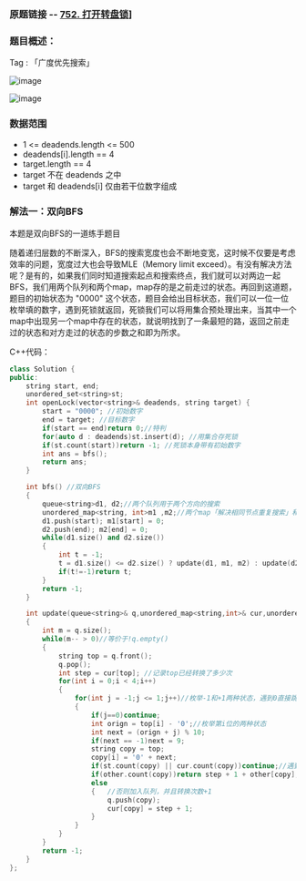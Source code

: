 ### 原题链接 -- [752. 打开转盘锁](https://leetcode.cn/problems/open-the-lock/)]

### 题目概述：
Tag : 「广度优先搜索」

![image](https://user-images.githubusercontent.com/99656524/197797907-9f729c93-ac7b-4339-b0a4-e9947c2b470b.png)

![image](https://user-images.githubusercontent.com/99656524/197797968-4949124f-6e0e-42e2-819d-864458722fb0.png)

### 数据范围
* 1 <= deadends.length <= 500
* deadends[i].length == 4
* target.length == 4
* target 不在 deadends 之中
* target 和 deadends[i] 仅由若干位数字组成

### 解法一：双向BFS
本题是双向BFS的一道练手题目

随着递归层数的不断深入，BFS的搜索宽度也会不断地变宽，这时候不仅要是考虑效率的问题，宽度过大也会导致MLE（Memory limit exceed）。有没有解决方法呢？是有的，如果我们同时知道搜索起点和搜索终点，我们就可以对两边一起BFS，我们用两个队列和两个map，map存的是之前走过的状态。再回到这道题，题目的初始状态为 "0000" 这个状态，题目会给出目标状态，我们可以一位一位枚举填的数字，遇到死锁就返回，死锁我们可以将用集合预处理出来，当其中一个map中出现另一个map中存在的状态，就说明找到了一条最短的路，返回之前走过的状态和对方走过的状态的步数之和即为所求。

C++代码：
```cpp
class Solution {
public:
    string start, end;
    unordered_set<string>st;
    int openLock(vector<string>& deadends, string target) {
        start = "0000"; //初始数字
        end = target; //目标数字
        if(start == end)return 0;//特判
        for(auto d : deadends)st.insert(d); //用集合存死锁
        if(st.count(start))return -1; //死锁本身带有初始数字
        int ans = bfs();
        return ans;
    }

    int bfs() //双向BFS
    {
        queue<string>d1, d2;//两个队列用于两个方向的搜索
        unordered_map<string, int>m1 ,m2;//两个map「解决相同节点重复搜索」和「记录转换次数」
        d1.push(start); m1[start] = 0;
        d2.push(end); m2[end] = 0;
        while(d1.size() and d2.size())
        {
            int t = -1;
            t = d1.size() <= d2.size() ? update(d1, m1, m2) : update(d2, m2, m1);
            if(t!=-1)return t;
        }
        return -1;
    }

    int update(queue<string>& q,unordered_map<string,int>& cur,unordered_map<string,int>& other)
    {
        int m = q.size();
        while(m-- > 0)//等价于!q.empty()
        {
            string top = q.front();
            q.pop();
            int step = cur[top]; //记录top已经转换了多少次
            for(int i = 0;i < 4;i++)
            {
                for(int j = -1;j <= 1;j++)//枚举-1和+1两种状态，遇到0直接跳过
                {
                    if(j==0)continue;
                    int orign = top[i] - '0';//枚举第i位的两种状态
                    int next = (orign + j) % 10;
                    if(next == -1)next = 9;
                    string copy = top;
                    copy[i] = '0' + next;
                    if(st.count(copy) || cur.count(copy))continue;//遇到死锁或者这种状态已经走过
                    if(other.count(copy))return step + 1 + other[copy]; //遇到和对方队列状态相同
                    else                                                //则找到答案
                    {   //否则加入队列，并且转换次数+1
                        q.push(copy);
                        cur[copy] = step + 1;
                    }                                                  
                }
            }
        }
        return -1;
    }
};
```
